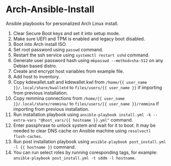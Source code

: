 # Arch-Ansible-Install

Ansible playbooks for personalized Arch Linux install.

 1. Clear Secure Boot keys and set it into setup mode.
 2. Make sure UEFI and TPM is enabled and legacy boot disabled.
 3. Boot into Arch install ISO.
 4. Set root password using `passwd` command.
 5. Restart the ssh service using `systemctl restart sshd` command.
 6. Generate user password hash using `mkpasswd --method=sha-512` on any Debian based distro.
 7. Create and encrypt host variables from example file.
 8. Add host to inventory.
 9. Copy kdewallet.salt and kdewallet.kwl from `/home/{{ user_name }}/.local/share/kwalletd` to `files/users/{{ user_name }}` if importing from previous installation.
10. Copy remmina connections from `/home/{{ user_name }}/.local/share/remmina/` to `files/users/{{ user_name }}/remmina` if importing from previous installation.
11. Run installation playbook using `ansible-playbook install.yml -k --extra-vars "@host_vars/{{ hostname }}.yml"` command.
12. Enter passphrase to unlock system and wait for it to boot. It may be needed to clear DNS cache on Ansible machine using `resolvectl flush-caches`.
13. Run post installation playbook using `ansible-playbook post_install.yml -l {{ hostname }}` command.
14. You can run select roles by running coresponding tags, for example: `ansible-playbook post_install.yml -t sddm -l hostname`.
